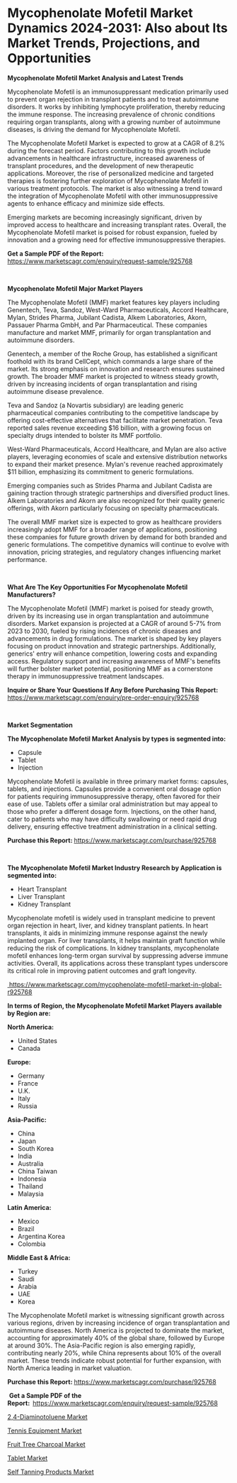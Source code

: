 <p><h1>Mycophenolate Mofetil Market Dynamics 2024-2031: Also about Its Market Trends, Projections, and Opportunities</h1></p><p><strong>Mycophenolate Mofetil Market Analysis and Latest Trends</strong></p>
<p><p>Mycophenolate Mofetil is an immunosuppressant medication primarily used to prevent organ rejection in transplant patients and to treat autoimmune disorders. It works by inhibiting lymphocyte proliferation, thereby reducing the immune response. The increasing prevalence of chronic conditions requiring organ transplants, along with a growing number of autoimmune diseases, is driving the demand for Mycophenolate Mofetil.</p><p>The Mycophenolate Mofetil Market is expected to grow at a CAGR of 8.2% during the forecast period. Factors contributing to this growth include advancements in healthcare infrastructure, increased awareness of transplant procedures, and the development of new therapeutic applications. Moreover, the rise of personalized medicine and targeted therapies is fostering further exploration of Mycophenolate Mofetil in various treatment protocols. The market is also witnessing a trend toward the integration of Mycophenolate Mofetil with other immunosuppressive agents to enhance efficacy and minimize side effects.</p><p>Emerging markets are becoming increasingly significant, driven by improved access to healthcare and increasing transplant rates. Overall, the Mycophenolate Mofetil market is poised for robust expansion, fueled by innovation and a growing need for effective immunosuppressive therapies.</p></p>
<p><strong>Get a Sample PDF of the Report:&nbsp;</strong> <a href="https://www.marketscagr.com/enquiry/request-sample/925768?utm_campaign=1286&utm_medium=2&utm_source=Github&utm_content=ia&utm_term=02102024&utm_id=mycophenolate-mofetil">https://www.marketscagr.com/enquiry/request-sample/925768</a></p>
<p>&nbsp;</p>
<p><strong>Mycophenolate Mofetil Major Market Players</strong></p>
<p><p>The Mycophenolate Mofetil (MMF) market features key players including Genentech, Teva, Sandoz, West-Ward Pharmaceuticals, Accord Healthcare, Mylan, Strides Pharma, Jubilant Cadista, Alkem Laboratories, Akorn, Passauer Pharma GmbH, and Par Pharmaceutical. These companies manufacture and market MMF, primarily for organ transplantation and autoimmune disorders.</p><p>Genentech, a member of the Roche Group, has established a significant foothold with its brand CellCept, which commands a large share of the market. Its strong emphasis on innovation and research ensures sustained growth. The broader MMF market is projected to witness steady growth, driven by increasing incidents of organ transplantation and rising autoimmune disease prevalence.</p><p>Teva and Sandoz (a Novartis subsidiary) are leading generic pharmaceutical companies contributing to the competitive landscape by offering cost-effective alternatives that facilitate market penetration. Teva reported sales revenue exceeding $16 billion, with a growing focus on specialty drugs intended to bolster its MMF portfolio. </p><p>West-Ward Pharmaceuticals, Accord Healthcare, and Mylan are also active players, leveraging economies of scale and extensive distribution networks to expand their market presence. Mylan's revenue reached approximately $11 billion, emphasizing its commitment to generic formulations. </p><p>Emerging companies such as Strides Pharma and Jubilant Cadista are gaining traction through strategic partnerships and diversified product lines. Alkem Laboratories and Akorn are also recognized for their quality generic offerings, with Akorn particularly focusing on specialty pharmaceuticals.</p><p>The overall MMF market size is expected to grow as healthcare providers increasingly adopt MMF for a broader range of applications, positioning these companies for future growth driven by demand for both branded and generic formulations. The competitive dynamics will continue to evolve with innovation, pricing strategies, and regulatory changes influencing market performance.</p></p>
<p>&nbsp;</p>
<p><strong>What Are The Key Opportunities For Mycophenolate Mofetil Manufacturers?</strong></p>
<p><p>The Mycophenolate Mofetil (MMF) market is poised for steady growth, driven by its increasing use in organ transplantation and autoimmune disorders. Market expansion is projected at a CAGR of around 5-7% from 2023 to 2030, fueled by rising incidences of chronic diseases and advancements in drug formulations. The market is shaped by key players focusing on product innovation and strategic partnerships. Additionally, generics' entry will enhance competition, lowering costs and expanding access. Regulatory support and increasing awareness of MMF's benefits will further bolster market potential, positioning MMF as a cornerstone therapy in immunosuppressive treatment landscapes.</p></p>
<p><strong>Inquire or Share Your Questions If Any Before Purchasing This Report:</strong> <a href="https://www.marketscagr.com/enquiry/pre-order-enquiry/925768?utm_campaign=1286&utm_medium=2&utm_source=Github&utm_content=ia&utm_term=02102024&utm_id=mycophenolate-mofetil">https://www.marketscagr.com/enquiry/pre-order-enquiry/925768</a></p>
<p>&nbsp;</p>
<p><strong>Market Segmentation</strong></p>
<p><strong>The Mycophenolate Mofetil Market Analysis by types is segmented into:</strong></p>
<p><ul><li>Capsule</li><li>Tablet</li><li>Injection</li></ul></p>
<p><p>Mycophenolate Mofetil is available in three primary market forms: capsules, tablets, and injections. Capsules provide a convenient oral dosage option for patients requiring immunosuppressive therapy, often favored for their ease of use. Tablets offer a similar oral administration but may appeal to those who prefer a different dosage form. Injections, on the other hand, cater to patients who may have difficulty swallowing or need rapid drug delivery, ensuring effective treatment administration in a clinical setting.</p></p>
<p><strong>Purchase this Report:&nbsp;</strong><a href="https://www.marketscagr.com/purchase/925768?utm_campaign=1286&utm_medium=2&utm_source=Github&utm_content=ia&utm_term=02102024&utm_id=mycophenolate-mofetil">https://www.marketscagr.com/purchase/925768</a></p>
<p>&nbsp;</p>
<p><strong>The Mycophenolate Mofetil Market Industry Research by Application is segmented into:</strong></p>
<p><ul><li>Heart Transplant</li><li>Liver Transplant</li><li>Kidney Transplant</li></ul></p>
<p><p>Mycophenolate mofetil is widely used in transplant medicine to prevent organ rejection in heart, liver, and kidney transplant patients. In heart transplants, it aids in minimizing immune response against the newly implanted organ. For liver transplants, it helps maintain graft function while reducing the risk of complications. In kidney transplants, mycophenolate mofetil enhances long-term organ survival by suppressing adverse immune activities. Overall, its applications across these transplant types underscore its critical role in improving patient outcomes and graft longevity.</p></p>
<p><a href="https://www.marketscagr.com/mycophenolate-mofetil-market-in-global-r925768?utm_campaign=1286&utm_medium=2&utm_source=Github&utm_content=ia&utm_term=02102024&utm_id=mycophenolate-mofetil">&nbsp;https://www.marketscagr.com/mycophenolate-mofetil-market-in-global-r925768</a></p>
<p><strong>In terms of Region, the Mycophenolate Mofetil Market Players available by Region are:</strong></p>
<p>
    <p> <strong> North America: </strong>
        <ul>
            <li>United States</li>
            <li>Canada</li>
        </ul>
        </p> 
    <p> <strong> Europe: </strong>
        <ul>
            <li>Germany</li>
            <li>France</li>
            <li>U.K.</li>
            <li>Italy</li>
            <li>Russia</li>
        </ul>
        </p> 
    <p> <strong> Asia-Pacific: </strong>
        <ul>
            <li>China</li>
            <li>Japan</li>
            <li>South Korea</li>
            <li>India</li>
            <li>Australia</li>
            <li>China Taiwan</li>
            <li>Indonesia</li>
            <li>Thailand</li>
            <li>Malaysia</li>
        </ul>
        </p> 
    <p> <strong> Latin America: </strong>
        <ul>
            <li>Mexico</li>
            <li>Brazil</li>
            <li>Argentina Korea</li>
            <li>Colombia</li>
        </ul>
        </p> 
    <p> <strong> Middle East & Africa: </strong>
        <ul>
            <li>Turkey</li>
            <li>Saudi</li>
            <li>Arabia</li>
            <li>UAE</li>
            <li>Korea</li>
        </ul>
    </p>
    </p>
<p><p>The Mycophenolate Mofetil market is witnessing significant growth across various regions, driven by increasing incidence of organ transplantation and autoimmune diseases. North America is projected to dominate the market, accounting for approximately 40% of the global share, followed by Europe at around 30%. The Asia-Pacific region is also emerging rapidly, contributing nearly 20%, while China represents about 10% of the overall market. These trends indicate robust potential for further expansion, with North America leading in market valuation.</p></p>
<p><strong>Purchase this Report: </strong><a href="https://www.marketscagr.com/purchase/925768?utm_campaign=1286&utm_medium=2&utm_source=Github&utm_content=ia&utm_term=02102024&utm_id=mycophenolate-mofetil">https://www.marketscagr.com/purchase/925768</a></p>
<p>&nbsp;<strong>Get a Sample PDF of the Report:&nbsp;&nbsp;</strong><a href="https://www.marketscagr.com/enquiry/request-sample/925768?utm_campaign=1286&utm_medium=2&utm_source=Github&utm_content=ia&utm_term=02102024&utm_id=mycophenolate-mofetil">https://www.marketscagr.com/enquiry/request-sample/925768</a></p>
<p><strong></strong></p>
<p><p><a href="https://issuu.com/reportprime-2/docs/24-diaminotoluene-market-size-2030._4096666e5a7a10?utm_campaign=1286&utm_medium=2&utm_source=Github&utm_content=ia&utm_term=02102024&utm_id=mycophenolate-mofetil">2,4-Diaminotoluene Market</a></p><p><a href="https://www.linkedin.com/pulse/tennis-equipment-market-research-report-exploring-size-klgvf?utm_campaign=1286&utm_medium=2&utm_source=Github&utm_content=ia&utm_term=02102024&utm_id=mycophenolate-mofetil">Tennis Equipment Market</a></p><p><a href="https://issuu.com/reportprime-2/docs/fruit-tree-charcoal-market-size-203_b8fbf3116d72c0?utm_campaign=1286&utm_medium=2&utm_source=Github&utm_content=ia&utm_term=02102024&utm_id=mycophenolate-mofetil">Fruit Tree Charcoal Market</a></p><p><a href="https://www.linkedin.com/pulse/emerging-opportunities-challenges-global-tablet-market-zp3qe?utm_campaign=1286&utm_medium=2&utm_source=Github&utm_content=ia&utm_term=02102024&utm_id=mycophenolate-mofetil">Tablet Market</a></p><p><a href="https://www.linkedin.com/pulse/self-tanning-products-market-size-share-competitive-landscape-h6jyf?utm_campaign=1286&utm_medium=2&utm_source=Github&utm_content=ia&utm_term=02102024&utm_id=mycophenolate-mofetil">Self Tanning Products Market</a></p></p>
